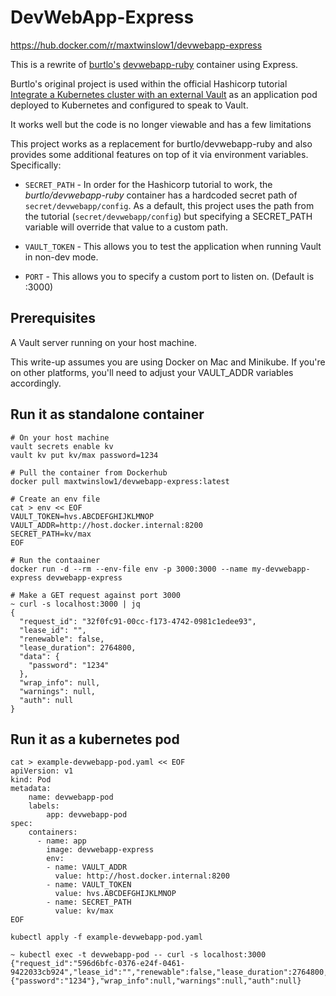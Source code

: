 # DevWebApp-Express
https://hub.docker.com/r/maxtwinslow1/devwebapp-express

This is a rewrite of [burtlo's](https://github.com/burtlo) [devwebapp-ruby](https://hub.docker.com/r/burtlo/devwebapp-ruby) container using Express. 

Burtlo's original project is used within the official Hashicorp tutorial [Integrate a Kubernetes cluster with an external Vault](https://developer.hashicorp.com/vault/tutorials/kubernetes/kubernetes-external-vault) as an application pod deployed to Kubernetes and configured to speak to Vault. 

It works well but the code is no longer viewable and has a few limitations

This project works as a replacement for burtlo/devwebapp-ruby and also provides some additional features on top of it via environment variables. Specifically:
- `SECRET_PATH` - In order for the Hashicorp tutorial to work, the _burtlo/devwebapp-ruby_ container has a hardcoded secret path of `secret/devwebapp/config`. As a default, this project uses the path from the tutorial  (`secret/devwebapp/config`) but specifying a SECRET_PATH variable will override that value to a custom path.

- `VAULT_TOKEN` - This allows you to test the application when running Vault in non-dev mode.

- `PORT` - This allows you to specify a custom port to listen on. (Default is :3000)

## Prerequisites
A Vault server running on your host machine.

This write-up assumes you are using Docker on Mac and Minikube. If you're on other platforms, you'll need to adjust your VAULT_ADDR variables accordingly.

## Run it as standalone container
```
# On your host machine
vault secrets enable kv
vault kv put kv/max password=1234

# Pull the container from Dockerhub
docker pull maxtwinslow1/devwebapp-express:latest

# Create an env file
cat > env << EOF
VAULT_TOKEN=hvs.ABCDEFGHIJKLMNOP
VAULT_ADDR=http://host.docker.internal:8200
SECRET_PATH=kv/max
EOF

# Run the contaainer
docker run -d --rm --env-file env -p 3000:3000 --name my-devwebapp-express devwebapp-express

# Make a GET request against port 3000
~ curl -s localhost:3000 | jq
{
  "request_id": "32f0fc91-00cc-f173-4742-0981c1edee93",
  "lease_id": "",
  "renewable": false,
  "lease_duration": 2764800,
  "data": {
    "password": "1234"
  },
  "wrap_info": null,
  "warnings": null,
  "auth": null
}
```

## Run it as a kubernetes pod
```
cat > example-devwebapp-pod.yaml << EOF
apiVersion: v1
kind: Pod
metadata:
    name: devwebapp-pod
    labels:
        app: devwebapp-pod
spec:
    containers:
      - name: app
        image: devwebapp-express
        env:
        - name: VAULT_ADDR
          value: http://host.docker.internal:8200
        - name: VAULT_TOKEN
          value: hvs.ABCDEFGHIJKLMNOP
        - name: SECRET_PATH
          value: kv/max
EOF

kubectl apply -f example-devwebapp-pod.yaml

~ kubectl exec -t devwebapp-pod -- curl -s localhost:3000
{"request_id":"596d6bfc-0376-e24f-0461-9422033cb924","lease_id":"","renewable":false,"lease_duration":2764800,"data":{"password":"1234"},"wrap_info":null,"warnings":null,"auth":null}
```
